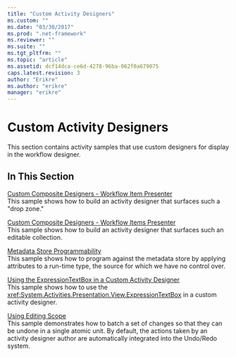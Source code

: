 ```yaml
---
title: "Custom Activity Designers"
ms.custom: ""
ms.date: "03/30/2017"
ms.prod: ".net-framework"
ms.reviewer: ""
ms.suite: ""
ms.tgt_pltfrm: ""
ms.topic: "article"
ms.assetid: dcf14dca-ce6d-4278-96ba-062f0a679075
caps.latest.revision: 3
author: "Erikre"
ms.author: "erikre"
manager: "erikre"
---
```

# Custom Activity Designers
This section contains activity samples that use custom designers for display in the workflow designer.  
  
## In This Section  
 [Custom Composite Designers - Workflow Item Presenter](../../../../docs/framework/windows-workflow-foundation/samples/custom-composite-designers-workflow-item-presenter.md)  
 This sample shows how to build an activity designer that surfaces such a "drop zone."  
  
 [Custom Composite Designers - Workflow Items Presenter](../../../../docs/framework/windows-workflow-foundation/samples/custom-composite-designers-workflow-items-presenter.md)  
 This sample shows how to build an activity designer that surfaces such an editable collection.  
  
 [Metadata Store Programmability](../../../../docs/framework/windows-workflow-foundation/samples/metadata-store-programmability.md)  
 This sample shows how to program against the metadata store by applying attributes to a run-time type, the source for which we have no control over.  
  
 [Using the ExpressionTextBox in a Custom Activity Designer](../../../../docs/framework/windows-workflow-foundation/samples/using-the-expressiontextbox-in-a-custom-activity-designer.md)  
 This sample shows how to use the <xref:System.Activities.Presentation.View.ExpressionTextBox> in a custom activity designer.  
  
 [Using Editing Scope](../../../../docs/framework/windows-workflow-foundation/samples/using-editing-scope.md)  
 This sample demonstrates how to batch a set of changes so that they can be undone in a single atomic unit. By default, the actions taken by an activity designer author are automatically integrated into the Undo/Redo system.
